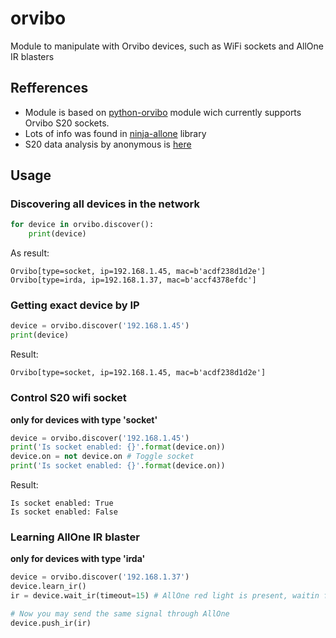 # orvibo
Module to manipulate with Orvibo devices, such as WiFi sockets and AllOne IR blasters

## Refferences
* Module is based on [python-orvibo](https://github.com/happyleavesaoc/python-orvibo) module wich currently supports Orvibo S20 sockets.
* Lots of info was found in [ninja-allone](https://github.com/Grayda/ninja-allone/blob/master/lib/allone.js) library
* S20 data analysis by anonymous is [here](http://pastebin.com/0w8N7AJD)

## Usage
### Discovering all devices in the network
```python
for device in orvibo.discover():
    print(device)
```
As result:
```
Orvibo[type=socket, ip=192.168.1.45, mac=b'acdf238d1d2e']
Orvibo[type=irda, ip=192.168.1.37, mac=b'accf4378efdc']
```

### Getting exact device by IP
```python
device = orvibo.discover('192.168.1.45')
print(device)
```
Result:
```
Orvibo[type=socket, ip=192.168.1.45, mac=b'acdf238d1d2e']
```

### Control S20 wifi socket
**only for devices with type 'socket'**
```python
device = orvibo.discover('192.168.1.45')
print('Is socket enabled: {}'.format(device.on))
device.on = not device.on # Toggle socket
print('Is socket enabled: {}'.format(device.on))
```
Result:
```
Is socket enabled: True
Is socket enabled: False
```

### Learning AllOne IR blaster
**only for devices with type 'irda'**
```python
device = orvibo.discover('192.168.1.37')
device.learn_ir()
ir = device.wait_ir(timeout=15) # AllOne red light is present, waitin for ir signal for 15 seconds

# Now you may send the same signal through AllOne
device.push_ir(ir)
```
